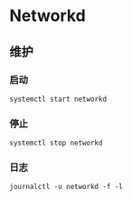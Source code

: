 # Networkd

## 维护

### 启动
```
systemctl start networkd
```

### 停止
```
systemctl stop networkd
```

### 日志
```
journalctl -u networkd -f -l
```
